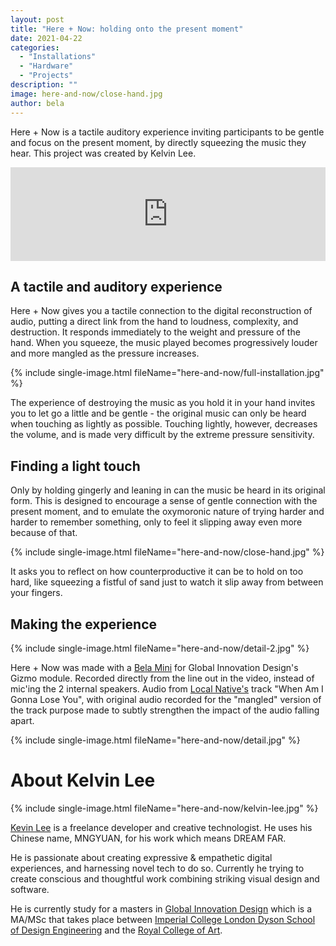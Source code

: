 ```yaml
---
layout: post
title: "Here + Now: holding onto the present moment"
date: 2021-04-22
categories:
  - "Installations"
  - "Hardware"
  - "Projects"
description: ""
image: here-and-now/close-hand.jpg
author: bela
---
```


Here + Now is a tactile auditory experience inviting participants to be gentle and focus on the present moment, by directly squeezing the music they hear. This project was created by Kelvin Lee.

<div class="vimeo">
	<iframe src="https://player.vimeo.com/video/527483800" width="100%" frameborder="0" allow="autoplay; fullscreen; picture-in-picture" allowfullscreen></iframe>
</div>

## A tactile and auditory experience

Here + Now gives you a tactile connection to the digital reconstruction of audio, putting a direct link from the hand to loudness, complexity, and destruction. It responds immediately to the weight and pressure of the hand. When you squeeze, the music played becomes progressively louder and more mangled as the pressure increases.

{% include single-image.html fileName="here-and-now/full-installation.jpg" %}

The experience of destroying the music as you hold it in your hand invites you to let go a little and be gentle - the original music can only be heard when touching as lightly as possible. Touching lightly, however, decreases the volume, and is made very difficult by the extreme pressure sensitivity.


## Finding a light touch

Only by holding gingerly and leaning in can the music be heard in its original form. This is designed to encourage a sense of gentle connection with the present moment, and to emulate the oxymoronic nature of trying harder and harder to remember something, only to feel it slipping away even more because of that.

{% include single-image.html fileName="here-and-now/close-hand.jpg" %}

It asks you to reflect on how counterproductive it can be to hold on too hard, like squeezing a fistful of sand just to watch it slip away from between your fingers.

## Making the experience

{% include single-image.html fileName="here-and-now/detail-2.jpg" %}

Here + Now was made with a [Bela Mini](https://shop.bela.io/products/bela-mini-starter-kit) for Global Innovation Design's Gizmo module. Recorded directly from the line out in the video, instead of mic'ing the 2 internal speakers. Audio from [Local Native's](https://localnatives.com/) track "When Am I Gonna Lose You", with original audio recorded for the "mangled" version of the track purpose made to subtly strengthen the impact of the audio falling apart.

{% include single-image.html fileName="here-and-now/detail.jpg" %}

# About Kelvin Lee

{% include single-image.html fileName="here-and-now/kelvin-lee.jpg" %}

[Kevin Lee](https://mngyuan.com) is a freelance developer and creative technologist. He uses his Chinese name, MNGYUAN, for his work which means DREAM FAR.

He is passionate about creating expressive & empathetic digital experiences, and harnessing novel tech to do so. Currently he trying to create conscious and thoughtful work combining striking visual design and software.

He is currently study for a masters in [Global Innovation Design](https://www.rca.ac.uk/study/programme-finder/global-innovation-design-ma-msc/) which is a MA/MSc that takes place between [Imperial College London Dyson School of Design Engineering](https://www.imperial.ac.uk/design-engineering/) and the [Royal College of Art](https://www.rca.ac.uk/).
